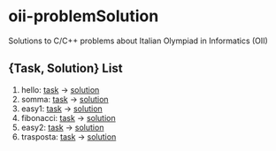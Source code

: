 # oii-problemSolution
Solutions to C/C++ problems about Italian Olympiad in Informatics (OII)

## {Task, Solution} List

1. hello: [task](https://digit.olinfo.it/#/task/hello/statement) -> [solution](https://github.com/Garenella/oii-problemSolution/blob/master/hello.c)
2. somma: [task](https://digit.olinfo.it/#/task/somma/statement) -> [solution](https://github.com/Garenella/oii-problemSolution/blob/master/somma.c)
3. easy1: [task](https://digit.olinfo.it/#/task/easy1/statement) -> [solution](https://github.com/Garenella/oii-problemSolution/blob/master/easy1.c)
4. fibonacci: [task](https://digit.olinfo.it/#/task/fibonacci/statement) -> [solution](https://github.com/Garenella/oii-problemSolution/blob/master/fibonacci.c)
4. easy2: [task](https://digit.olinfo.it/#/task/easy2/statement) -> [solution](https://github.com/Garenella/oii-problemSolution/blob/master/easy2.c)
4. trasposta: [task](https://digit.olinfo.it/#/task/trasposta/statement) -> [solution](https://github.com/Garenella/oii-problemSolution/blob/master/trasposta.c)

